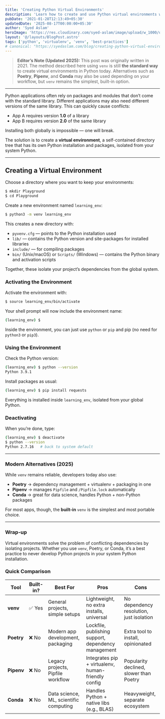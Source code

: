 ```yaml
---
title: 'Creating Python Virtual Environments'
description: 'Learn how to create and use Python virtual environments with venv to isolate dependencies and manage multiple projects cleanly.'
pubDate: '2021-01-28T12:13:49+05:30'
updatedDate: '2025-08-17T00:00:00+05:30'
author: 'Syed Aslam'
heroImage: 'https://res.cloudinary.com/syed-aslam/image/upload/w_1000/q_auto/f_auto/v1611817564/hitesh-choudhary-D9Zow2REm8U-unsplash_g5ymcr.jpg'
layout: '@/layouts/BlogPost.astro'
tags: ['python', 'virtualenv', 'venv', 'best-practices']
# canonical: "https://syedaslam.com/blog/creating-python-virtual-environments/"
---
```


> **Editor’s Note (Updated 2025):**
> This post was originally written in 2021. The method described here using `venv` is still **the standard way** to create virtual environments in Python today.
> Alternatives such as **Poetry**, **Pipenv**, and **Conda** may also be used depending on your workflow, but `venv` remains the simplest, built-in option.

---

Python applications often rely on packages and modules that don’t come with the standard library. Different applications may also need different versions of the same library. This can quickly cause conflicts:

- App A requires version **1.0** of a library
- App B requires version **2.0** of the same library

Installing both globally is impossible — one will break.

The solution is to create a **virtual environment**, a self-contained directory tree that has its own Python installation and packages, isolated from your system Python.

---

## Creating a Virtual Environment

Choose a directory where you want to keep your environments:

```bash
$ mkdir Playground
$ cd Playground
```

Create a new environment named `learning_env`:

```bash
$ python3 -m venv learning_env
```

This creates a new directory with:

- `pyvenv.cfg` — points to the Python installation used
- `lib/` — contains the Python version and site-packages for installed libraries
- `include/` — for compiling packages
- `bin/` (Unix/macOS) or `Scripts/` (Windows) — contains the Python binary and activation scripts

Together, these isolate your project’s dependencies from the global system.

### Activating the Environment

Activate the environment with:

```bash
$ source learning_env/bin/activate
```

Your shell prompt will now include the environment name:

```bash
(learning_env) $
```

Inside the environment, you can just use `python` or `pip` and pip (no need for `python3` or `pip3`).

### Using the Environment

Check the Python version:

```bash
(learning_env) $ python --version
Python 3.9.1
```

Install packages as usual:

```bash
(learning_env) $ pip install requests
```

Everything is installed inside `learning_env`, isolated from your global Python.

### Deactivating

When you’re done, type:

```bash
(learning_env) $ deactivate
$ python --version
Python 2.7.16   # back to system default
```

---

### Modern Alternatives (2025)

While `venv` remains reliable, developers today also use:

- **Poetry** → dependency management + virtualenv + packaging in one
- **Pipenv** → manages `Pipfile` and `/Pipfile.lock` automatically
- **Conda** → great for data science, handles Python + non-Python packages

For most apps, though, the **built-in** `venv` is the simplest and most portable choice.

---

### Wrap-up

Virtual environments solve the problem of conflicting dependencies by isolating projects. Whether you use `venv`, Poetry, or Conda, it’s a best practice to never develop Python projects in your system Python installation.

### Quick Comparison

| Tool       | Built-in? | Best For                               | Pros                                                | Cons                                     |
| ---------- | --------- | -------------------------------------- | --------------------------------------------------- | ---------------------------------------- |
| **venv**   | ✅ Yes    | General projects, simple setups        | Lightweight, no extra installs, universal           | No dependency resolution, just isolation |
| **Poetry** | ❌ No     | Modern app development, packaging      | Lockfile, publishing support, dependency management | Extra tool to install, opinionated       |
| **Pipenv** | ❌ No     | Legacy projects, Pipfile workflow      | Integrates pip + virtualenv, human-friendly config  | Popularity declined, slower than Poetry  |
| **Conda**  | ❌ No     | Data science, ML, scientific computing | Handles Python + native libs (e.g., BLAS)           | Heavyweight, separate ecosystem          |
